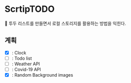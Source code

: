 # ScrtipTODO
💬 투두 리스트를 만들면서 로컬 스토리지를 활용하는 방법을 익힌다.

## 계획
- [x] : Clock
- [ ] : Todo list
- [ ] : Weather API
- [ ] : Covid-19 API
- [x] : Random Background images
